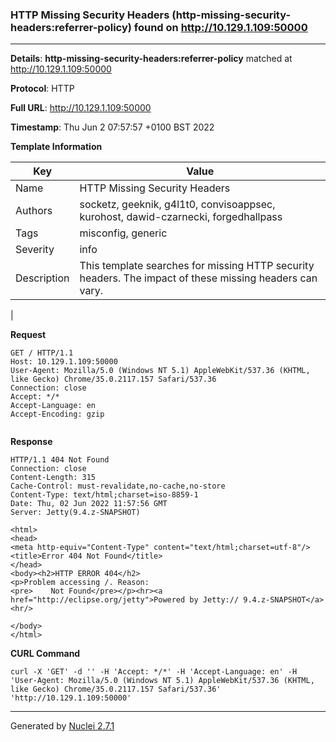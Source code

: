 ### HTTP Missing Security Headers (http-missing-security-headers:referrer-policy) found on http://10.129.1.109:50000
---
**Details**: **http-missing-security-headers:referrer-policy**  matched at http://10.129.1.109:50000

**Protocol**: HTTP

**Full URL**: http://10.129.1.109:50000

**Timestamp**: Thu Jun 2 07:57:57 +0100 BST 2022

**Template Information**

| Key | Value |
|---|---|
| Name | HTTP Missing Security Headers |
| Authors | socketz, geeknik, g4l1t0, convisoappsec, kurohost, dawid-czarnecki, forgedhallpass |
| Tags | misconfig, generic |
| Severity | info |
| Description | This template searches for missing HTTP security headers. The impact of these missing headers can vary.
 |

**Request**
```http
GET / HTTP/1.1
Host: 10.129.1.109:50000
User-Agent: Mozilla/5.0 (Windows NT 5.1) AppleWebKit/537.36 (KHTML, like Gecko) Chrome/35.0.2117.157 Safari/537.36
Connection: close
Accept: */*
Accept-Language: en
Accept-Encoding: gzip


```

**Response**
```http
HTTP/1.1 404 Not Found
Connection: close
Content-Length: 315
Cache-Control: must-revalidate,no-cache,no-store
Content-Type: text/html;charset=iso-8859-1
Date: Thu, 02 Jun 2022 11:57:56 GMT
Server: Jetty(9.4.z-SNAPSHOT)

<html>
<head>
<meta http-equiv="Content-Type" content="text/html;charset=utf-8"/>
<title>Error 404 Not Found</title>
</head>
<body><h2>HTTP ERROR 404</h2>
<p>Problem accessing /. Reason:
<pre>    Not Found</pre></p><hr><a href="http://eclipse.org/jetty">Powered by Jetty:// 9.4.z-SNAPSHOT</a><hr/>

</body>
</html>

```


**CURL Command**
```
curl -X 'GET' -d '' -H 'Accept: */*' -H 'Accept-Language: en' -H 'User-Agent: Mozilla/5.0 (Windows NT 5.1) AppleWebKit/537.36 (KHTML, like Gecko) Chrome/35.0.2117.157 Safari/537.36' 'http://10.129.1.109:50000'
```
---
Generated by [Nuclei 2.7.1](https://github.com/projectdiscovery/nuclei)